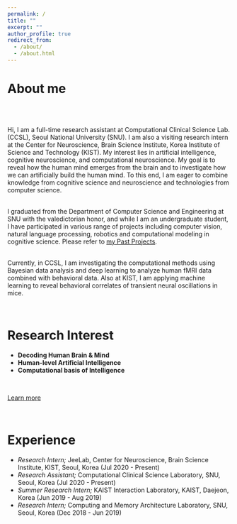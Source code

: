 ```yaml
---
permalink: /
title: ""
excerpt: ""
author_profile: true
redirect_from: 
  - /about/
  - /about.html
---
```


# About me 
<p style='text-align: justify;'><br><br> 
  
Hi, I am a full-time research assistant at Computational Clinical Science Lab. (CCSL), Seoul National University (SNU). I am also a visiting research intern at the Center for Neuroscience, Brain Science Institute, Korea Institute of Science and Technology (KIST). My interest lies in artificial intelligence, cognitive neuroscience, and computational neuroscience. My goal is to reveal how the human mind emerges from the brain and to investigate how we can artificially build the human mind. To this end, I am eager to combine knowledge from cognitive science and neuroscience and technologies from computer science. <br><br>

I graduated from the Department of Computer Science and Engineering at SNU with the valedictorian honor, and while I am an undergraduate student, I have participated in various range of projects including computer vision, natural language processing, robotics and computational modeling in cognitive science. Please refer to <a href="https://cheoljun95.github.io/portfolio/">my Past Projects</a>.<br><br>

Currently, in CCSL, I am investigating the computational methods using Bayesian data analysis and deep learning to analyze human fMRI data combined with behavioral data. Also at KIST, I am applying machine learning to reveal behavioral correlates of transient neural oscillations in mice.
</p> 

<br>

Research Interest
======

- **Decoding Human Brain & Mind**
- **Human-level Artificial Intelligence**
- **Computational basis of Intelligence** 
<br>

[Learn more](https://cheoljun95.github.io/research_interest/)

<br>

Experience
======

- *Research Intern;* JeeLab, Center for Neuroscience, Brain Science Institute, KIST, Seoul, Korea (Jul 2020 - Present)
- *Research Assistant;* Computational Clinical Science Laboratory, SNU, Seoul, Korea (Jul 2020 - Present)
- *Summer Research Intern;* KAIST Interaction Laboratory, KAIST, Daejeon, Korea (Jun 2019 - Aug 2019)
- *Research Intern;* Computing and Memory Architecture Laboratory, SNU, Seoul, Korea (Dec 2018 - Jun 2019)
